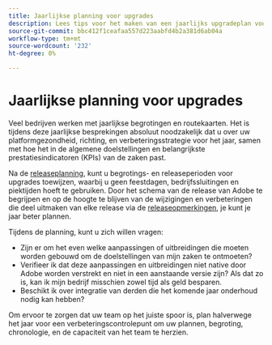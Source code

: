 ```yaml
---
title: Jaarlijkse planning voor upgrades
description: Lees tips voor het maken van een jaarlijks upgradeplan voor uw Adobe Commerce- of Magento Open Source-project.
source-git-commit: bbc412f1ceafaa557d223aabfd4b2a381d6ab04a
workflow-type: tm+mt
source-wordcount: '232'
ht-degree: 0%

---
```



# Jaarlijkse planning voor upgrades

Veel bedrijven werken met jaarlijkse begrotingen en routekaarten. Het is tijdens deze jaarlijkse besprekingen absoluut noodzakelijk dat u over uw platformgezondheid, richting, en verbeteringsstrategie voor het jaar, samen met hoe het in de algemene doelstellingen en belangrijkste prestatiesindicatoren (KPIs) van de zaken past.

Na de [releaseplanning](https://devdocs.magento.com/release/), kunt u begrotings- en releaseperioden voor upgrades toewijzen, waarbij u geen feestdagen, bedrijfssluitingen en piektijden hoeft te gebruiken. Door het schema van de release van Adobe te begrijpen en op de hoogte te blijven van de wijzigingen en verbeteringen die deel uitmaken van elke release via de [releaseopmerkingen](https://devdocs.magento.com/guides/v2.4/release-notes/bk-release-notes.html), je kunt je jaar beter plannen.

Tijdens de planning, kunt u zich willen vragen:

- Zijn er om het even welke aanpassingen of uitbreidingen die moeten worden gebouwd om de doelstellingen van mijn zaken te ontmoeten?
- Verifieer ik dat deze aanpassingen en uitbreidingen niet native door Adobe worden verstrekt en niet in een aanstaande versie zijn? Als dat zo is, kan ik mijn bedrijf misschien zowel tijd als geld besparen.
- Beschikt ik over integratie van derden die het komende jaar onderhoud nodig kan hebben?

Om ervoor te zorgen dat uw team op het juiste spoor is, plan halverwege het jaar voor een verbeteringscontrolepunt om uw plannen, begroting, chronologie, en de capaciteit van het team te herzien.
